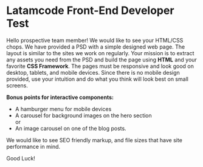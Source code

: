 # Latamcode Front-End Developer Test

Hello prospective team member!  We would like to see your HTML/CSS chops.  We have provided a PSD with a simple designed web page.  The layout is similar to the sites we work on regularly.  Your mission is to extract any assets you need from the PSD and build the page using **HTML** and your favorite **CSS Framework**.  The pages must be responsive and look good on desktop, tablets, and mobile devices.  Since there is no mobile design provided, use your intuition and do what you think will look best on small screens.  
 
 **Bonus points for interactive components:** 
 - A hamburger menu for mobile devices  
 - A carousel for background images on the hero section  
 or  
 - An image carousel on one of the blog posts.
 
 We would like to see SEO friendly markup, and file sizes that have site performance in mind.
 
 Good Luck!
